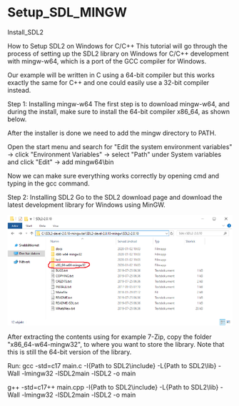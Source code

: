 # Setup_SDL_MINGW
Install_SDL2


How to Setup SDL2 on Windows for C/C++
This tutorial will go through the process of setting up the SDL2 library on Windows for C/C++ development with mingw-w64, which is a port of the GCC compiler for Windows.


Our example will be written in C using a 64-bit compiler but this works exactly the same for C++ and one could easily use a 32-bit compiler instead.

Step 1: Installing mingw-w64
The first step is to download mingw-w64, and during the install, make sure to install the 64-bit compiler x86_64, as shown below.

After the installer is done we need to add the mingw directory to PATH.

Open the start menu and search for "Edit the system environment variables" -> click "Environment Variables" -> select "Path" under System variables and click "Edit" -> add mingw64\bin

Now we can make sure everything works correctly by opening cmd and typing in the gcc command.



Step 2: Installing SDL2
Go to the SDL2 download page and download the latest development library for Windows using MinGW.


![Preview](https://github.com/ArctoosR/Setup_SDL_MINGW/blob/main/05.png)


After extracting the contents using for example 7-Zip, copy the folder "x86_64-w64-mingw32", to where you want to store the library.
Note that this is still the 64-bit version of the library.



Run:
gcc -std=c17 main.c -I{Path to SDL2\include} -L{Path to SDL2\lib} -Wall -lmingw32 -lSDL2main -lSDL2 -o main


g++ -std=c17++ main.cpp -I{Path to SDL2\include} -L{Path to SDL2\lib} -Wall -lmingw32 -lSDL2main -lSDL2 -o main
